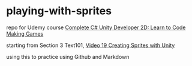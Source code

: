 # playing-with-sprites

repo for Udemy course [Complete C# Unity Developer 2D: Learn to Code Making Games](https://www.udemy.com/course/unitycourse/)

starting from Section 3 Text101, [Video 19 Creating Sprites with Unity](https://www.udemy.com/course/unitycourse/learn/lecture/10577026)

using this to practice using Github and Markdown
